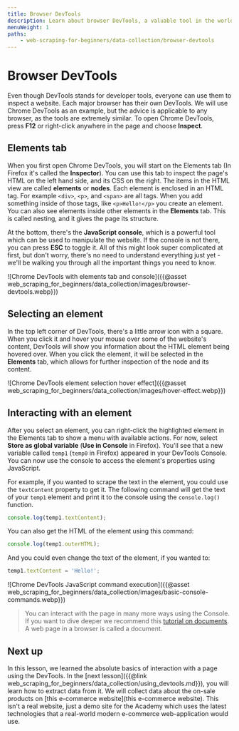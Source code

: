 ```yaml
---
title: Browser DevTools
description: Learn about browser DevTools, a valuable tool in the world of web scraping , and how you can use them to collect data from a website.
menuWeight: 1
paths:
    - web-scraping-for-beginners/data-collection/browser-devtools
---
```


# [](#devtools) Browser DevTools

Even though DevTools stands for developer tools, everyone can use them to inspect a website. Each major browser has their own DevTools. We will use Chrome DevTools as an example, but the advice is applicable to any browser, as the tools are extremely similar. To open Chrome DevTools, press **F12** or right-click anywhere in the page and choose **Inspect**.

## [](#elements-tab) Elements tab

When you first open Chrome DevTools, you will start on the Elements tab (In Firefox it's called the **Inspector**). You can use this tab to inspect the page's HTML on the left hand side, and its CSS on the right. The items in the HTML view are called **elements** or **nodes**. Each element is enclosed in an HTML tag. For example `<div>`, `<p>`, and `<span>` are all tags. When you add something inside of those tags, like `<p>Hello!</p>` you create an element. You can also see elements inside other elements in the **Elements** tab. This is called nesting, and it gives the page its structure.

At the bottom, there's the **JavaScript console**, which is a powerful tool which can be used to manipulate the website. If the console is not there, you can press **ESC** to toggle it. All of this might look super complicated at first, but don't worry, there's no need to understand everything just yet - we'll be walking you through all the important things you need to know.

![Chrome DevTools with elements tab and console]({{@asset web_scraping_for_beginners/data_collection/images/browser-devtools.webp}})

## [](#selecting-an-element) Selecting an element

In the top left corner of DevTools, there's a little arrow icon with a square. When you click it and hover your mouse over some of the website's content, DevTools will show you information about the HTML element being hovered over. When you click the element, it will be selected in the **Elements** tab, which allows for further inspection of the node and its content.

![Chrome DevTools element selection hover effect]({{@asset web_scraping_for_beginners/data_collection/images/hover-effect.webp}})

## [](#interacting-with-elements) Interacting with an element

After you select an element, you can right-click the highlighted element in the Elements tab to show a menu with available actions. For now, select **Store as global variable** (**Use in Console** in Firefox). You'll see that a new variable called `temp1` (`temp0` in Firefox) appeared in your DevTools Console. You can now use the console to access the element's properties using JavaScript.

For example, if you wanted to scrape the text in the element, you could use the `textContent` property to get it. The following command will get the text of your `temp1` element and print it to the console using the `console.log()` function.

```JavaScript
console.log(temp1.textContent);
```

You can also get the HTML of the element using this command:

```JavaScript
console.log(temp1.outerHTML);
```

And you could even change the text of the element, if you wanted to:

```JavaScript
temp1.textContent = 'Hello!';
```

![Chrome DevTools JavaScript command execution]({{@asset web_scraping_for_beginners/data_collection/images/basic-console-commands.webp}})

> You can interact with the page in many more ways using the Console. If you want to dive deeper we recommend this [tutorial on documents](https://javascript.info/document). A web page in a browser is called a document.

## [](#next) Next up

In this lesson, we learned the absolute basics of interaction with a page using the DevTools. In the [next lesson]({{@link web_scraping_for_beginners/data_collection/using_devtools.md}}), you will learn how to extract data from it. We will collect data about the on-sale products on [this e-commerce website](this e-commerce website). This isn't a real website, just a demo site for the Academy which uses the latest technologies that a real-world modern e-commerce web-application would use.
